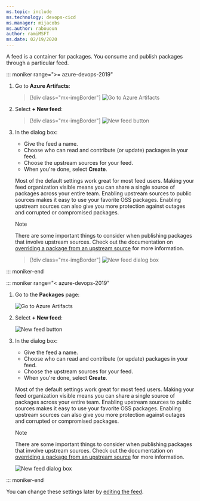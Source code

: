 ```yaml
---
ms.topic: include
ms.technology: devops-cicd
ms.manager: mijacobs
ms.author: rabououn
author: ramiMSFT
ms.date: 02/19/2020
---
```


A feed is a container for packages.
You consume and publish packages through a particular feed.

::: moniker range=">= azure-devops-2019"

1.  Go to **Azure Artifacts**:

    > [!div class="mx-imgBorder"]
    > ![Go to Azure Artifacts](../media/goto-feed-hub-azure-devops-newnav.png)

2.  Select **+ New feed**:

    > [!div class="mx-imgBorder"]
    > ![New feed button](../media/new-feed-button-azure-devops-newnav.png)

3.  In the dialog box:

    * Give the feed a name.
    * Choose who can read and contribute (or update) packages in your feed.
    * Choose the upstream sources for your feed.
    * When you're done, select **Create**.

    Most of the default settings work great for most feed users. Making your feed organization visible means you can share a single source of packages across your entire team. Enabling upstream sources to public sources makes it easy to use your favorite OSS packages. Enabling upstream sources can also give you more protection against outages and corrupted or compromised packages.

    > [!NOTE]  
    > There are some important things to consider when publishing packages that involve upstream sources. Check out the documentation on [overriding a package from an upstream source](../concepts/upstream-sources.md#overriding-a-package-from-an-upstream-source) for more information.

    > [!div class="mx-imgBorder"]
    > ![New feed dialog box](../media/new-feed-dialog.png)

::: moniker-end

::: moniker range="< azure-devops-2019"

1.  Go to the **Packages** page:

    ![Go to Azure Artifacts](../media/goto-feed-hub.png)

2.  Select **+ New feed**:

    ![New feed button](../media/new-feed-button.png)

3.  In the dialog box:

    * Give the feed a name.
    * Choose who can read and contribute (or update) packages in your feed.
    * Choose the upstream sources for your feed.
    * When you're done, select **Create**.

    Most of the default settings work great for most feed users. Making your feed organization visible means you can share a single source of packages across your entire team. Enabling upstream sources to public sources makes it easy to use your favorite OSS packages. Enabling upstream sources can also give you more protection against outages and corrupted or compromised packages.

    > [!NOTE]  
    > There are some important things to consider when publishing packages that involve upstream sources. Check out the documentation on [overriding a package from an upstream source](../concepts/upstream-sources.md#overriding-a-package-from-an-upstream-source) for more information.

    ![New feed dialog box](../media/new-feed-dialog.png)

::: moniker-end

You can change these settings later by [editing the feed](../feeds/edit-feed.md).
